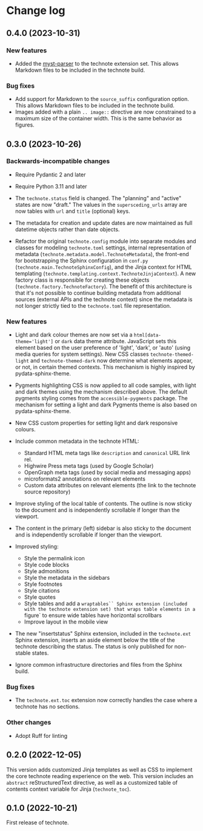 # Change log

<!-- scriv-insert-here -->

<a id='changelog-0.4.0'></a>
## 0.4.0 (2023-10-31)

### New features

- Added the [myst-parser](https://myst-parser.readthedocs.io/en/latest/) to the technote extension set. This allows Markdown files to be included in the technote build.

### Bug fixes

- Add support for Markdown to the `source_suffix` configuration option. This allows Markdown files to be included in the technote build.
- Images added with a plain `.. image::` directive are now constrained to a maximum size of the container width. This is the same behavior as figures.

<a id='changelog-0.3.0'></a>
## 0.3.0 (2023-10-26)

### Backwards-incompatible changes

- Require Pydantic 2 and later

- Require Python 3.11 and later

- The `technote.status` field is changed. The "planning" and "active" states are now "draft." The values in the `supersceding_urls` array are now tables with `url` and `title` (optional) keys.

- The metadata for creation and update dates are now maintained as full datetime objects rather than date objects.

- Refactor the original `technote.config` module into separate modules and classes for modeling `technote.toml` settings, internal representation of metadata (`technote.metadata.model.TechnoteMetadata`), the front-end for bootstrapping the Sphinx configuration in `conf.py` (`technote.main.TechnoteSphinxConfig`), and the Jinja context for HTML templating (`technote.templating.context.TechnoteJinjaContext`). A new factory class is responsible for creating these objects (`technote.factory.TechnoteFactory`). The benefit of this architecture is that it's not possible to continue building metadata from additional sources (external APIs and the technote context) since the metadata is not longer strictly tied to the `technote.toml` file representation.

### New features

- Light and dark colour themes are now set via a `html[data-theme='light']` or `dark` data theme attribute. JavaScript sets this element based on the user preference of 'light', 'dark', or 'auto' (using media queries for system settings). New CSS classes `technote-themed-light` and `technote-themed-dark` now determine what elements appear, or not, in certain themed contexts. This mechanism is highly inspired by pydata-sphinx-theme.
- Pygments highlighting CSS is now applied to all code samples, with light and dark themes using the mechanism described above. The default pygments styling comes from the `accessible-pygments` package. The mechanism for setting a light and dark Pygments theme is also based on pydata-sphinx-theme.
- New CSS custom properties for setting light and dark responsive colours.

- Include common metadata in the technote HTML:

  - Standard HTML meta tags like `description` and `canonical` URL link rel.
  - Highwire Press meta tags (used by Google Scholar)
  - OpenGraph meta tags (used by social media and messaging apps)
  - microformats2 annotations on relevant elements
  - Custom data attributes on relevant elements (the link to the technote source repository)

- Improve styling of the local table of contents. The outline is now sticky to the document and is independently scrollable if longer than the viewport.
- The content in the primary (left) sidebar is also sticky to the document and is independently scrollable if longer than the viewport.

- Improved styling:

  - Style the permalink icon
  - Style code blocks
  - Style admonitions
  - Style the metadata in the sidebars
  - Style footnotes
  - Style citations
  - Style quotes
  - Style tables and add a `wraptables`` Sphinx extension (included with the technote extension set) that wraps table elements in a `figure` to ensure wide tables have horizontal scrollbars
  - Improve layout in the mobile view

- The new "insertstatus" Sphinx extension, included in the `technote.ext` Sphinx extension, inserts an aside element below the title of the technote describing the status. The status is only published for non-stable states.

- Ignore common infrastructure directories and files from the Sphinx build.

### Bug fixes

- The `technote.ext.toc` extension now correctly handles the case where a technote has no sections.

### Other changes

- Adopt Ruff for linting

## 0.2.0 (2022-12-05)

This version adds customized Jinja templates as well as CSS to implement the core technote reading experience on the web.
This version includes an `abstract` reStructuredText directive, as well as a customized table of contents context variable for Jinja (`technote_toc`).

## 0.1.0 (2022-10-21)

First release of technote.
